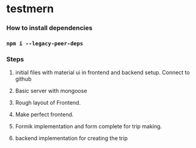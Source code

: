 # testmern

### How to install dependencies 
   
### `npm i --legacy-peer-deps`


### Steps

1. initial files with material ui in frontend and backend setup. Connect to github

2. Basic server with mongoose

3. Rough layout of Frontend.

4. Make perfect frontend.

5. Formik implementation and form complete for trip making.

6. backend implementation for creating the trip
